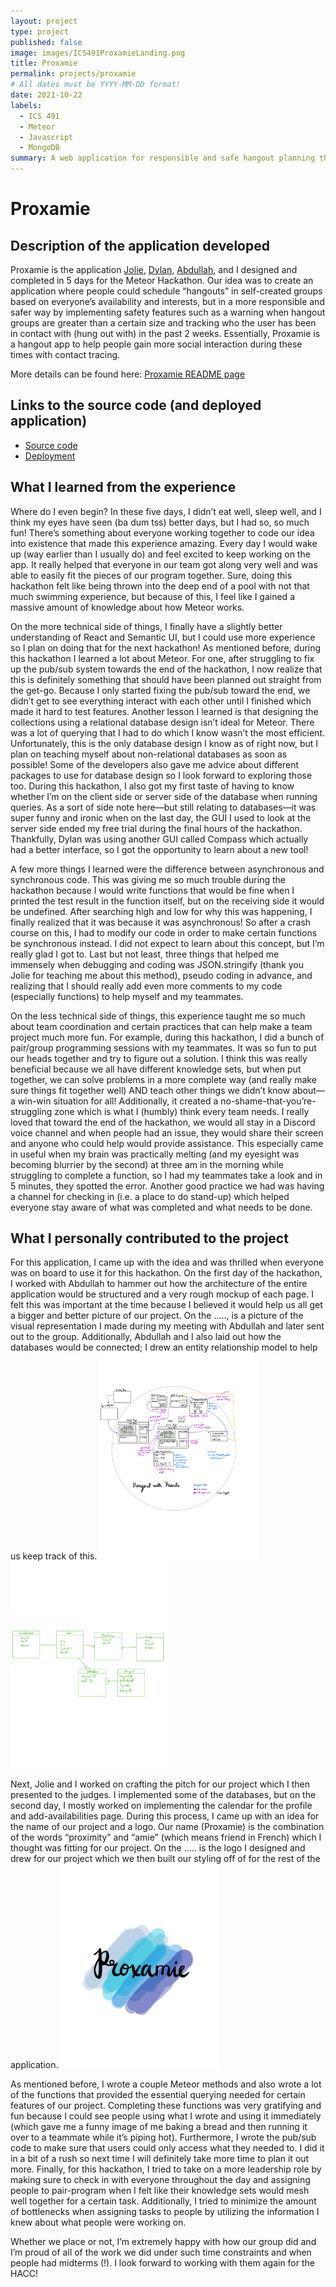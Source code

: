 ```yaml
---
layout: project
type: project
published: false
image: images/ICS491ProxamieLanding.png
title: Proxamie
permalink: projects/proxamie
# All dates must be YYYY-MM-DD format!
date: 2021-10-22
labels:
  - ICS 491
  - Meteor
  - Javascript
  - MongoDB
summary: A web application for responsible and safe hangout planning that my team developed in ICS 491 for the Meteor Hackathon.
---
```


# Proxamie
## Description of the application developed
Proxamie is the application [Jolie](https://jolieching.github.io/), [Dylan](https://dylandecker.github.io/projects/), [Abdullah](https://mujtaba-a-quadri.github.io/), and I designed and completed in 5 days for the Meteor Hackathon. Our idea was to create an application where people could schedule “hangouts” in self-created groups based on everyone’s availability and interests, but in a more responsible and safer way by implementing safety features such as a warning when hangout groups are greater than a certain size and tracking who the user has been in contact with (hung out with) in the past 2 weeks. Essentially, Proxamie is a hangout app to help people gain more social interaction during these times with contact tracing. 

More details can be found here: [Proxamie README page](https://github.com/ICS491-Fall2021/meteor-hackathon/blob/master/README.md)

## Links to the source code (and deployed application)
 - [Source code](https://github.com/ICS491-Fall2021/meteor-hackathon)
 - [Deployment](https://proxamie.meteorapp.com/#/)

## What I learned from the experience
Where do I even begin? In these five days, I didn’t eat well, sleep well, and I think my eyes have seen (ba dum tss) better days, but I had so, so much fun! There’s something about everyone working together to code our idea into existence that made this experience amazing. Every day I would wake up (way earlier than I usually do) and feel excited to keep working on the app. It really helped that everyone in our team got along very well and was able to easily fit the pieces of our program together. Sure, doing this hackathon felt like being thrown into the deep end of a pool with not that much swimming experience, but because of this, I feel like I gained a massive amount of knowledge about how Meteor works. 

On the more technical side of things, I finally have a slightly better understanding of React and Semantic UI, but I could use more experience so I plan on doing that for the next hackathon! As mentioned before, during this hackathon I learned a lot about Meteor. For one, after struggling to fix up the pub/sub system towards the end of the hackathon, I now realize that this is definitely something that should have been planned out straight from the get-go. Because I only started fixing the pub/sub toward the end, we didn’t get to see everything interact with each other until I finished which made it hard to test features. Another lesson I learned is that designing the collections using a relational database design isn’t ideal for Meteor. There was a lot of querying that I had to do which I know wasn’t the most efficient. Unfortunately, this is the only database design I know as of right now, but I plan on teaching myself about non-relational databases as soon as possible! Some of the developers also gave me advice about different packages to use for database design so I look forward to exploring those too. During this hackathon, I also got my first taste of having to know whether I’m on the client side or server side of the database when running queries. As a sort of side note here—but still relating to databases—it was super funny and ironic when on the last day, the GUI I used to look at the server side ended my free trial during the final hours of the hackathon. Thankfully, Dylan was using another GUI called Compass which actually had a better interface, so I got the opportunity to learn about a new tool! 

A few more things I learned were the difference between asynchronous and synchronous code. This was giving me so much trouble during the hackathon because I would write functions that would be fine when I printed the test result in the function itself, but on the receiving side it would be undefined. After searching high and low for why this was happening, I finally realized that it was because it was asynchronous! So after a crash course on this, I had to modify our code in order to make certain functions be synchronous instead. I did not expect to learn about this concept, but I’m really glad I got to. Last but not least, three things that helped me immensely when debugging and coding was JSON.stringify (thank you Jolie for teaching me about this method), pseudo coding in advance, and realizing that I should really add even more comments to my code (especially functions) to help myself and my teammates.

On the less technical side of things, this experience taught me so much about team coordination and certain practices that can help make a team project much more fun. For example, during this hackathon, I did a bunch of pair/group programming sessions with my teammates. It was so fun to put our heads together and try to figure out a solution. I think this was really beneficial because we all have different knowledge sets, but when put together, we can solve problems in a more complete way (and really make sure things fit together well) AND teach other things we didn’t know about—a win-win situation for all! Additionally, it created a no-shame-that-you’re-struggling zone which is what I (humbly) think every team needs. I really loved that toward the end of the hackathon, we would all stay in a Discord voice channel and when people had an issue, they would share their screen and anyone who could help would provide assistance. This especially came in useful when my brain was practically melting (and my eyesight was becoming blurrier by the second) at three am in the morning while struggling to complete a function, so I had my teammates take a look and in 5 minutes, they spotted the error. Another good practice we had was having a channel for checking in (i.e. a place to do stand-up) which helped everyone stay aware of what was completed and what needs to be done.

## What I personally contributed to the project
For this application, I came up with the idea and was thrilled when everyone was on board to use it for this hackathon. On the first day of the hackathon, I worked with Abdullah to hammer out how the architecture of the entire application would be structured and a very rough mockup of each page. I felt this was important at the time because I believed it would help us all get a bigger and better picture of our project. On the ....., is a picture of the visual representation I made during my meeting with Abdullah and later sent out to the group. Additionally, Abdullah and I also laid out how the databases would be connected; I drew an entity relationship model to help us keep track of this. 
<img class="ui medium right floated rounded image" width="50%" src="../images/ICS491ProxamieArchitecture.png">
<img class="ui medium right floated rounded image" width="50%" src="../images/ICS491ProxamieDatabases.png">

Next, Jolie and I worked on crafting the pitch for our project which I then presented to the judges. I implemented some of the databases, but on the second day, I mostly worked on implementing the calendar for the profile and add-availabilities page. During this process, I came up with an idea for the name of our project and a logo. Our name (Proxamie) is the combination of the words “proximity” and “amie” (which means friend in French) which I thought was fitting for our project. On the ..... is the logo I designed and drew for our project which we then built our styling off of for the rest of the application. 
<img class="ui medium right floated rounded image" width="50%" src="../images/ICS491ProxamieLogo.png">


As mentioned before, I wrote a couple Meteor methods and also wrote a lot of the functions that provided the essential querying needed for certain features of our project. Completing these functions was very gratifying and fun because I could see people using what I wrote and using it immediately (which gave me a funny image of me baking a bread and then running it over to a teammate while it’s piping hot). Furthermore, I wrote the pub/sub code to make sure that users could only access what they needed to. I did it in a bit of a rush so next time I will definitely take more time to plan it out more. Finally, for this hackathon, I tried to take on a more leadership role by making sure to check in with everyone throughout the day and assigning people to pair-program when I felt like their knowledge sets would mesh well together for a certain task. Additionally, I tried to minimize the amount of bottlenecks when assigning tasks to people by utilizing the information I knew about what people were working on.

Whether we place or not, I’m extremely happy with how our group did and I’m proud of all of the work we did under such time constraints and when people had midterms (!). I look forward to working with them again for the HACC! 
